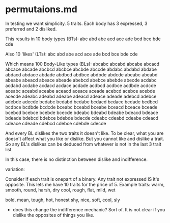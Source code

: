 # permutaions.md
In testing we want simplicity.
5 traits. Each body has 3 expressed, 3 preferred and 2 disliked.

This results in 10 body types (BTs):
abc abd abe acd ace ade bcd bce bde cde

Also 10 'likes' (LTs):
abc abd abe acd ace ade bcd bce bde cde

Which means 100 Body-Like types (BLs):
abcabc abcabd abcabe abcacd abcace abcade abcbcd abcbce abcbde abccde abdabc
abdabd abdabe abdacd abdace abdade abdbcd abdbce abdbde abdcde abeabc abeabd
abeabe abeacd abeace abeade abebcd abebce abebde abecde acdabc acdabd acdabe
acdacd acdace acdade acdbcd acdbce acdbde acdcde aceabc aceabd aceabe aceacd
aceace aceade acebcd acebce acebde acecde adeabc adeabd adeabe adeacd adeace
adeade adebcd adebce adebde adecde bcdabc bcdabd bcdabe bcdacd bcdace bcdade
bcdbcd bcdbce bcdbde bcdcde bceabc bceabd bceabe bceacd bceace bceade bcebcd
bcebce bcebde bcecde bdeabc bdeabd bdeabe bdeacd bdeace bdeade bdebcd bdebce
bdebde bdecde cdeabc cdeabd cdeabe cdeacd cdeace cdeade cdebcd cdebce cdebde
cdecde

And every BL dislikes the two traits it doesn't like.
To be clear, what you are doesn't affect what you like or dislike. But you 
cannot like and dislike a trait. So any BL's dislikes can be deduced from
whatever is not in the last 3 trait list.

In this case, there is no distinction between dislike and indifference.

variation:

Consider if each trait is onepart of a binary. Any trait not expressed IS it's
opposite. This lets me have 10 traits for the price of 5.
Example traits:
warm, smooth, round, harsh, dry
cool, rough, flat, mild, wet

bold, mean, tough, hot, honest
shy, nice, soft, cool, sly

* does this change the indifference mechanic? Sort of. It is not clear if you
dislike the opposites of things you like. 


